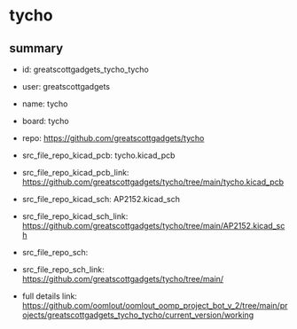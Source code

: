 # tycho
 
## summary 
* id: greatscottgadgets_tycho_tycho
* user: greatscottgadgets
* name: tycho
* board: tycho
* repo: https://github.com/greatscottgadgets/tycho
* src_file_repo_kicad_pcb: tycho.kicad_pcb
* src_file_repo_kicad_pcb_link: https://github.com/greatscottgadgets/tycho/tree/main/tycho.kicad_pcb
* src_file_repo_kicad_sch: AP2152.kicad_sch
* src_file_repo_kicad_sch_link: https://github.com/greatscottgadgets/tycho/tree/main/AP2152.kicad_sch

* src_file_repo_sch: 
* src_file_repo_sch_link: https://github.com/greatscottgadgets/tycho/tree/main/
* full details link: https://github.com/oomlout/oomlout_oomp_project_bot_v_2/tree/main/projects/greatscottgadgets_tycho_tycho/current_version/working  







